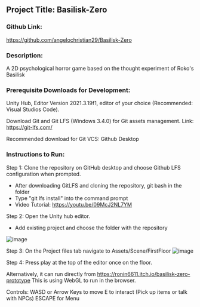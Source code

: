 ## Project Title: Basilisk-Zero

### Github Link: 
https://github.com/angelochristian29/Basilisk-Zero

### Description: 
A 2D psychological horror game based on the thought experiment of Roko's Basilisk

### Prerequisite Downloads for Development: 
Unity Hub, Editor Version 2021.3.19f1, editor of your choice (Recommended: Visual Studios Code).

Download Git and Git LFS (Windows 3.4.0) for Git assets management. Link: https://git-lfs.com/

Recommended download for Git VCS: Github Desktop 

### Instructions to Run: 

Step 1: Clone the repository on GitHub desktop and choose Github LFS configuration when prompted.
  * After downloading GitLFS and cloning the repository, git bash in the folder
  * Type "git lfs install" into the command prompt
  * Video Tutorial: https://youtu.be/09McJ2NL7YM


Step 2: Open the Unity hub editor.
  * Add existing project and choose the folder with the repository

![image](https://github.com/angelochristian29/Basilisk-Zero/assets/78775621/2ee27696-909f-4b35-8603-e5b87eacf82a)

Step 3: On the Project files tab navigate to Assets/Scene/FirstFloor
![image](https://github.com/angelochristian29/Basilisk-Zero/assets/78775621/2d033a49-d3d6-4ff5-bbe9-7827d36b629f)

Step 4: Press play at the top of the editor once on the floor.

Alternatively, it can run directly from https://ronin6611.itch.io/basilisk-zero-prototype
This is using WebGL to run in the browser.

Controls: 
WASD or Arrow Keys to move
E to interact (Pick up items or talk with NPCs)
ESCAPE for Menu
